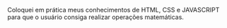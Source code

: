 Coloquei em prática meus conhecimentos de HTML, CSS e JAVASCRIPT para que o usuário consiga realizar operações matemáticas. 
